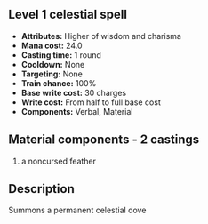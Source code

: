 ## Level 1 celestial spell

- **Attributes:** Higher of wisdom and charisma
- **Mana cost:** 24.0
- **Casting time:** 1 round
- **Cooldown:** None
- **Targeting:** None
- **Train chance:** 100%
- **Base write cost:** 30 charges
- **Write cost:** From half to full base cost
- **Components:** Verbal, Material

## Material components - 2 castings

1. a noncursed feather

## Description

Summons a permanent celestial dove
